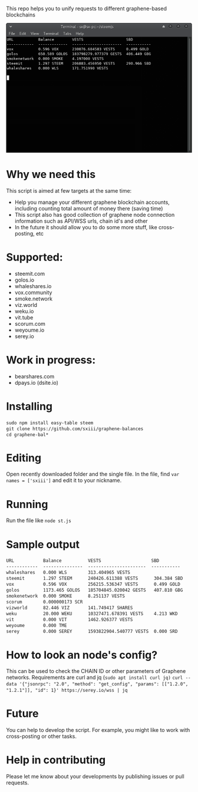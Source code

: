 This repo helps you to unify requests to different graphene-based blockchains

![img](https://raw.githubusercontent.com/sxiii/graphene-balances/master/Screenshot_2018-10-05_00-18-21.png)

# Why we need this
This script is aimed at few targets at the same time:
* Help you manage your different graphene blockchain accounts, including counting total amount of money there (saving time)
* This script also has good collection of graphene node connection information such as API/WSS urls, chain id's and other
* In the future it should allow you to do some more stuff, like cross-posting, etc

# Supported:
* steemit.com
* golos.io
* whaleshares.io
* vox.community
* smoke.network
* viz.world
* weku.io
* vit.tube
* scorum.com
* weyoume.io
* serey.io

# Work in progress:
* bearshares.com
* dpays.io (dsite.io)

# Installing
```
sudo npm install easy-table steem
git clone https://github.com/sxiii/graphene-balances
cd graphene-bal*
```

# Editing
Open recently downloaded folder and the single file. In the file, find `var names = ['sxiii']` and edit it to your nickname.

# Running
Run the file like `node st.js`

# Sample output
```
URL           Balance          VESTS                   SBD        
------------  ---------------  ----------------------  -----------
whaleshares   0.000 WLS        313.404965 VESTS                    
steemit       1.297 STEEM      240426.611388 VESTS      304.384 SBD
vox           0.596 VOX        256215.536347 VESTS      0.499 GOLD 
golos         1173.465 GOLOS   185704845.020042 GESTS   407.810 GBG
smokenetwork  0.000 SMOKE      8.251137 VESTS                      
scorum        0.000000173 SCR                                      
vizworld      82.446 VIZ       141.749417 SHARES                   
weku          20.000 WEKU      10327471.678391 VESTS    4.213 WKD  
vit           0.000 VIT        1462.926377 VESTS                   
weyoume       0.000 TME                                            
serey         0.000 SEREY      1593822904.540777 VESTS  0.000 SRD  
```

# How to look an node's config?
This can be used to check the CHAIN ID or other parameters of Graphene networks. Requirements are curl and jq (`sudo apt install curl jq)`
`curl --data '{"jsonrpc": "2.0", "method": "get_config", "params": [["1.2.0", "1.2.1"]], "id": 1}' https://serey.io/wss | jq`

# Future
You can help to develop the script. For example, you might like to work with cross-posting or other tasks. 

# Help in contributing
Please let me know about your developments by publishing issues or pull requests.

